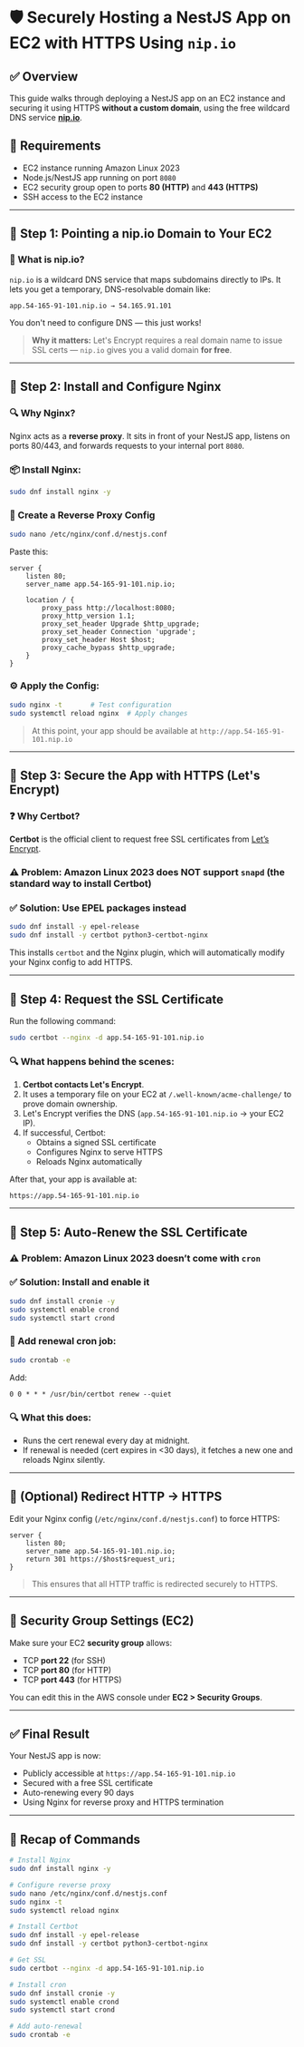 # 🛡️ Securely Hosting a NestJS App on EC2 with HTTPS Using `nip.io`

## ✅ Overview

This guide walks through deploying a NestJS app on an EC2 instance and securing it using HTTPS **without a custom domain**, using the free wildcard DNS service **[nip.io](https://nip.io)**.

## 🔧 Requirements

- EC2 instance running Amazon Linux 2023
- Node.js/NestJS app running on port `8080`
- EC2 security group open to ports **80 (HTTP)** and **443 (HTTPS)**
- SSH access to the EC2 instance

---

## 🧭 Step 1: Pointing a nip.io Domain to Your EC2

### 🎯 What is nip.io?

`nip.io` is a wildcard DNS service that maps subdomains directly to IPs. It lets you get a temporary, DNS-resolvable domain like:

```
app.54-165-91-101.nip.io → 54.165.91.101
```

You don't need to configure DNS — this just works!

> **Why it matters:** Let's Encrypt requires a real domain name to issue SSL certs — `nip.io` gives you a valid domain **for free**.

---

## 🧱 Step 2: Install and Configure Nginx

### 🔍 Why Nginx?

Nginx acts as a **reverse proxy**. It sits in front of your NestJS app, listens on ports 80/443, and forwards requests to your internal port `8080`.

### 📦 Install Nginx:

```bash
sudo dnf install nginx -y
```

### 📁 Create a Reverse Proxy Config

```bash
sudo nano /etc/nginx/conf.d/nestjs.conf
```

Paste this:

```nginx
server {
    listen 80;
    server_name app.54-165-91-101.nip.io;

    location / {
        proxy_pass http://localhost:8080;
        proxy_http_version 1.1;
        proxy_set_header Upgrade $http_upgrade;
        proxy_set_header Connection 'upgrade';
        proxy_set_header Host $host;
        proxy_cache_bypass $http_upgrade;
    }
}
```

### ⚙️ Apply the Config:

```bash
sudo nginx -t       # Test configuration
sudo systemctl reload nginx  # Apply changes
```

> At this point, your app should be available at `http://app.54-165-91-101.nip.io`

---

## 🔐 Step 3: Secure the App with HTTPS (Let's Encrypt)

### ❓ Why Certbot?

**Certbot** is the official client to request free SSL certificates from [Let’s Encrypt](https://letsencrypt.org/).

### ⚠️ Problem: Amazon Linux 2023 does NOT support `snapd` (the standard way to install Certbot)

### ✅ Solution: Use EPEL packages instead

```bash
sudo dnf install -y epel-release
sudo dnf install -y certbot python3-certbot-nginx
```

This installs `certbot` and the Nginx plugin, which will automatically modify your Nginx config to add HTTPS.

---

## 📄 Step 4: Request the SSL Certificate

Run the following command:

```bash
sudo certbot --nginx -d app.54-165-91-101.nip.io
```

### 🔍 What happens behind the scenes:

1. **Certbot contacts Let's Encrypt**.
2. It uses a temporary file on your EC2 at `/.well-known/acme-challenge/` to prove domain ownership.
3. Let's Encrypt verifies the DNS (`app.54-165-91-101.nip.io` → your EC2 IP).
4. If successful, Certbot:
   - Obtains a signed SSL certificate
   - Configures Nginx to serve HTTPS
   - Reloads Nginx automatically

After that, your app is available at:

```
https://app.54-165-91-101.nip.io
```

---

## 🔁 Step 5: Auto-Renew the SSL Certificate

### ⚠️ Problem: Amazon Linux 2023 doesn’t come with `cron`

### ✅ Solution: Install and enable it

```bash
sudo dnf install cronie -y
sudo systemctl enable crond
sudo systemctl start crond
```

### 📅 Add renewal cron job:

```bash
sudo crontab -e
```

Add:

```cron
0 0 * * * /usr/bin/certbot renew --quiet
```

### 🔍 What this does:

- Runs the cert renewal every day at midnight.
- If renewal is needed (cert expires in <30 days), it fetches a new one and reloads Nginx silently.

---

## 🔄 (Optional) Redirect HTTP → HTTPS

Edit your Nginx config (`/etc/nginx/conf.d/nestjs.conf`) to force HTTPS:

```nginx
server {
    listen 80;
    server_name app.54-165-91-101.nip.io;
    return 301 https://$host$request_uri;
}
```

> This ensures that all HTTP traffic is redirected securely to HTTPS.

---

## 🔐 Security Group Settings (EC2)

Make sure your EC2 **security group** allows:

- TCP **port 22** (for SSH)
- TCP **port 80** (for HTTP)
- TCP **port 443** (for HTTPS)

You can edit this in the AWS console under **EC2 > Security Groups**.

---

## ✅ Final Result

Your NestJS app is now:

- Publicly accessible at `https://app.54-165-91-101.nip.io`
- Secured with a free SSL certificate
- Auto-renewing every 90 days
- Using Nginx for reverse proxy and HTTPS termination

---

## 🧹 Recap of Commands

```bash
# Install Nginx
sudo dnf install nginx -y

# Configure reverse proxy
sudo nano /etc/nginx/conf.d/nestjs.conf
sudo nginx -t
sudo systemctl reload nginx

# Install Certbot
sudo dnf install -y epel-release
sudo dnf install -y certbot python3-certbot-nginx

# Get SSL
sudo certbot --nginx -d app.54-165-91-101.nip.io

# Install cron
sudo dnf install cronie -y
sudo systemctl enable crond
sudo systemctl start crond

# Add auto-renewal
sudo crontab -e
```
